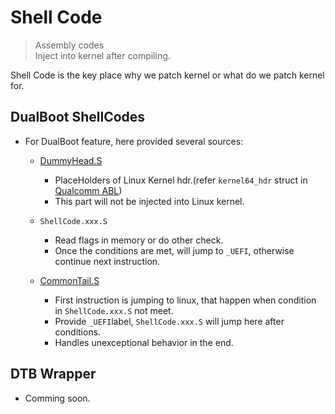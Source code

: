 # Shell Code
> Assembly codes  
> Inject into kernel after compiling.

Shell Code is the key place why we patch kernel or what do we patch kernel for.  

## DualBoot ShellCodes
- For DualBoot feature, here provided several sources:
  + [DummyHead.S](https://github.com/Project-Aloha/DualBootKernelPatcher/blob/main/ShellCode/DummyHead.S)
    - PlaceHolders of Linux Kernel hdr.(refer `kernel64_hdr` struct in [Qualcomm ABL](https://git.codelinaro.org/clo/la/abl/tianocore/edk2/-/blob/KERNEL.PLATFORM.2.1.r1-04700-kernel.0/QcomModulePkg/Include/Library/BootImage.h?ref_type=tags#L477-489))
    - This part will not be injected into Linux kernel.

  + `ShellCode.xxx.S`
    - Read flags in memory or do other check.
    - Once the conditions are met, will jump to `_UEFI`, otherwise continue next instruction.

  + [CommonTail.S](https://github.com/Project-Aloha/DualBootKernelPatcher/blob/main/ShellCode/CommonTail.S)
    - First instruction is jumping to linux, that happen when condition in `ShellCode.xxx.S` not meet.
    - Provide `_UEFI`label, `ShellCode.xxx.S` will jump here after conditions.
    - Handles unexceptional behavior in the end.

## DTB Wrapper
  - Comming soon.